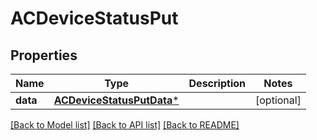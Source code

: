 # ACDeviceStatusPut

## Properties
Name | Type | Description | Notes
------------ | ------------- | ------------- | -------------
**data** | [**ACDeviceStatusPutData***](ACDeviceStatusPutData.md) |  | [optional] 

[[Back to Model list]](../README.md#documentation-for-models) [[Back to API list]](../README.md#documentation-for-api-endpoints) [[Back to README]](../README.md)


